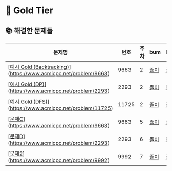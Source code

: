 # 🥇 Gold Tier


## 📚 해결한 문제들

| 문제명 | 번호 | 주차 | bum | hano | jin | 알고리즘 |
|--------|------|------|-----|------|-----|------|
| [[예시 Gold (Backtracking)](https://www.acmicpc.net/problem/9663)](https://www.acmicpc.net/problem/9663) | 9663 | 2 | [풀이](https://github.com/D/9663_bum) | [풀이](https://github.com/D/9663_hano) | [풀이](https://github.com/D/9663_jin) | 백트래킹 |
| [[예시 Gold (DP)](https://www.acmicpc.net/problem/2293)](https://www.acmicpc.net/problem/2293) | 2293 | 2 | [풀이](https://github.com/E/2293_bum) | [풀이](https://github.com/E/2293_hano) | [풀이](https://github.com/E/2293_jin) | DP |
| [[예시 Gold (DFS)](https://www.acmicpc.net/problem/11725)](https://www.acmicpc.net/problem/11725) | 11725 | 2 | [풀이](https://github.com/F/11725_bum) | [풀이](https://github.com/F/11725_hano) | [풀이](https://github.com/F/11725_jin) | DFS |
| [[문제C](https://www.acmicpc.net/problem/9663)](https://www.acmicpc.net/problem/9663) | 9663 | 5 | [풀이](https://github.com/3) | [풀이](https://github.com/3) | [풀이](https://github.com/3) | 백트래킹 |
| [[문제D](https://www.acmicpc.net/problem/2293)](https://www.acmicpc.net/problem/2293) | 2293 | 6 | [풀이](https://github.com/4) | [풀이](https://github.com/4) | [풀이](https://github.com/4) | DP |
| [[문제2](...)](https://www.acmicpc.net/problem/9992) | 9992 | 7 | [풀이](...) | [풀이](...) | [풀이](...) | DP |
